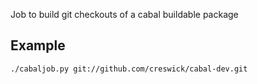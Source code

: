 Job to build git checkouts of a cabal buildable package

Example
-------

    ./cabaljob.py git://github.com/creswick/cabal-dev.git

